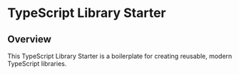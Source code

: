 # TypeScript Library Starter

## Overview

This TypeScript Library Starter is a boilerplate for creating reusable, modern TypeScript libraries.
